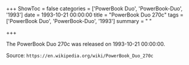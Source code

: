 +++
ShowToc = false
categories = ['PowerBook Duo', 'PowerBook-Duo', '1993']
date = 1993-10-21 00:00:00
title = "PowerBook Duo 270c"
tags = ['PowerBook Duo', 'PowerBook-Duo', '1993']
summary = " "

+++

The PowerBook Duo 270c was released on 1993-10-21 00:00:00.

Source: `https://en.wikipedia.org/wiki/PowerBook_Duo_270c`


